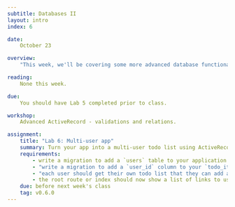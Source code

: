 ```yaml
---
subtitle: Databases II
layout: intro
index: 6

date:
    October 23

overview:
    "This week, we'll be covering some more advanced database functionality - validations and relations. This will be the last lab of the class; we'll be moving into projects next week."

reading:
    None this week.

due:
    You should have Lab 5 completed prior to class.

workshop:
    Advanced ActiveRecord - validations and relations.

assignment:
    title: "Lab 6: Multi-user app"
    summary: Turn your app into a multi-user todo list using ActiveRecord relations
    requirements:
        - write a migration to add a `users` table to your application.
        - "write a migration to add a `user_id` column to your `todo_items` table, create an initial user, and assign the existing todo items to this user"
        - "each user should get their own todo list that they can add and delete items on at `/todos/their_user_id`. (i.e. the first user's todo list will be located at `/todos/1`, the second will be located at `/todos/2`, etc.)"
        - the root route or index should now show a list of links to users' todo lists.
    due: before next week's class
    tag: v0.6.0
---
```

